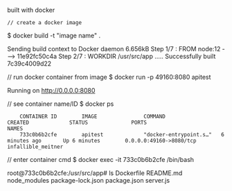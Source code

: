 built with docker


    // create a docker image
$ docker build -t "image name" .
    
Sending build context to Docker daemon  6.656kB
Step 1/7 : FROM node:12
---> 11e92fc50c4a
Step 2/7 : WORKDIR /usr/src/app
.....
Successfully built 7c39c4009d22
    

// run docker container from image
$ docker run -p 49160:8080 apitest   
    
Running on http://0.0.0.0:8080

// see container name/ID
$ docker ps
    
        CONTAINER ID        IMAGE               COMMAND                  CREATED             STATUS              PORTS                     NAMES
        733c0b6b2cfe        apitest             "docker-entrypoint.s…"   6 minutes ago       Up 6 minutes        0.0.0.0:49160->8080/tcp   infallible_meitner
    
// enter container cmd
$ docker exec -it 733c0b6b2cfe /bin/bash
    
root@733c0b6b2cfe:/usr/src/app# ls
Dockerfile  README.md  node_modules  package-lock.json  package.json  server.js

        
